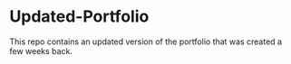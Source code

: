 # Updated-Portfolio

This repo contains an updated version of the portfolio that was created a few weeks back.
